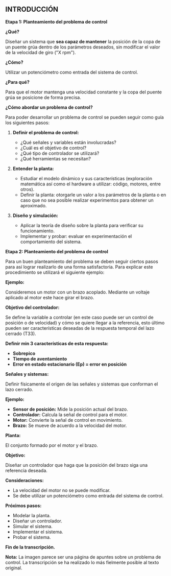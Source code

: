 ## **INTRODUCCIÓN**

**Etapa 1: Planteamiento del problema de control**

**¿Qué?**

Diseñar un sistema que **sea capaz de mantener** la posición de la copa de un puente grúa dentro de los parámetros deseados, sin modificar el valor de la velocidad de giro ("X rpm").

**¿Cómo?**

Utilizar un potenciómetro como entrada del sistema de control.

**¿Para qué?**

Para que el motor mantenga una velocidad constante y la copa del puente grúa se posicione de forma precisa.

**¿Cómo abordar un problema de control?**

Para poder desarrollar un problema de control se pueden seguir como guía los siguientes pasos:

1. **Definir el problema de control:**
    * ¿Qué señales y variables están involucradas?
    * ¿Cuál es el objetivo de control?
    * ¿Qué tipo de controlador se utilizará?
    * ¿Qué herramientas se necesitan?

2. **Entender la planta:**
    * Estudiar el modelo dinámico y sus características (exploración matemática así como el hardware a utilizar: código, motores, entre otros).
    * Definir la planta: otorgarle un valor a los parámetros de la planta o en caso que no sea posible realizar experimentos para obtener un aproximado.

3. **Diseño y simulación:**
    * Aplicar la teoría de diseño sobre la planta para verificar su funcionamiento.
    * Implementar y probar: evaluar en experimentación el comportamiento del sistema.

**Etapa 2: Planteamiento del problema de control**

Para un buen planteamiento del problema se deben seguir ciertos pasos para así lograr realizarlo de una forma satisfactoria. Para explicar este procedimiento se utilizará el siguiente ejemplo:

**Ejemplo:**

Consideremos un motor con un brazo acoplado. Mediante un voltaje aplicado al motor este hace girar el brazo.

**Objetivo del controlador:**

Se define la variable a controlar (en este caso puede ser un control de posición o de velocidad) y cómo se quiere llegar a la referencia, esto último pueden ser características deseadas de la respuesta temporal del lazo cerrado (T33).

**Definir min 3 características de esta respuesta:**

* **Sobrepico**
* **Tiempo de aventamiento**
* **Error en estado estacionario (Ep) = error en posición**

**Señales y sistemas:**

Definir físicamente el origen de las señales y sistemas que conforman el lazo cerrado.

**Ejemplo:**

* **Sensor de posición:** Mide la posición actual del brazo.
* **Controlador:** Calcula la señal de control para el motor.
* **Motor:** Convierte la señal de control en movimiento.
* **Brazo:** Se mueve de acuerdo a la velocidad del motor.

**Planta:**

El conjunto formado por el motor y el brazo.

**Objetivo:**

Diseñar un controlador que haga que la posición del brazo siga una referencia deseada.

**Consideraciones:**

* La velocidad del motor no se puede modificar.
* Se debe utilizar un potenciómetro como entrada del sistema de control.

**Próximos pasos:**

* Modelar la planta.
* Diseñar un controlador.
* Simular el sistema.
* Implementar el sistema.
* Probar el sistema.

**Fin de la transcripción.**

**Nota:** La imagen parece ser una página de apuntes sobre un problema de control. La transcripción se ha realizado lo más fielmente posible al texto original.

